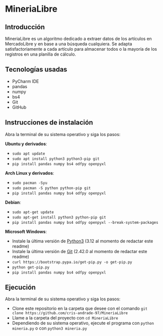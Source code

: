 # MineriaLibre

## Introducción
MineriaLibre es un algoritmo dedicado a extraer datos de los artículos en MercadoLibre y en base a una búsqueda cualquiera. Se adapta satisfactoriamente a cada artículo para almacenar todos o la mayoría de los registros en una planilla de cálculo.

## Tecnologías usadas
- PyCharm IDE
- pandas
- numpy
- bs4
- Git
- GitHub

## Instrucciones de instalación
Abra la terminal de su sistema operativo y siga los pasos:

<b>Ubuntu y derivados</b>: 
- ```sudo apt update```
- ```sudo apt install python3 python3-pip git```
- ```pip install pandas numpy bs4 odfpy openpyxl```

<b>Arch Linux y derivados</b>: 
- ```sudo pacman -Syu```
- ```sudo pacman -S python python-pip git```
- ```pip install pandas numpy bs4 odfpy openpyxl```

<b>Debian</b>: 
- ```sudo apt-get update```
- ```sudo apt-get install python3 python-pip git```
- ```pip install pandas numpy bs4 odfpy openpyxl --break-system-packages```

<b>Microsoft Windows</b>:
- Instale la última versión de <a href='https://www.python.org/downloads/'>Python3</a> (3.12 al momento de redactar este readme)
- Instale la última versión de <a href='https://git-scm.com/download/win'>Git</a> (2.42.0 al momento de redactar este readme)
- ```curl https://bootstrap.pypa.io/get-pip.py -o get-pip.py```
- ```python get-pip.py```
- ```pip install pandas numpy bs4 odfpy openpyxl```

## Ejecución
Abra la terminal de su sistema operativo y siga los pasos:

- Clone este repositorio en la carpeta que desee con el comando ```git clone https://github.com/cris-andrade-97/MineriaLibre```
- Llame a la carpeta del proyecto con ```cd MineriaLibre```
- Dependiendo de su sistema operativo, ejecute el programa con ```python mineria.py``` o con ```python3 mineria.py```

